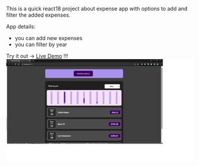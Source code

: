 This is a quick react18 project about expense app with options to add and filter the added expenses.

App details:
- you can add new expenses
- you can filter by year

Try it out -> [Live Demo](https://expenses.dimitargegov.website/) !!!
![link](https://github.com/MitkoDG/ddg-todo-react-app/blob/main/public/screenshot.jpg)

